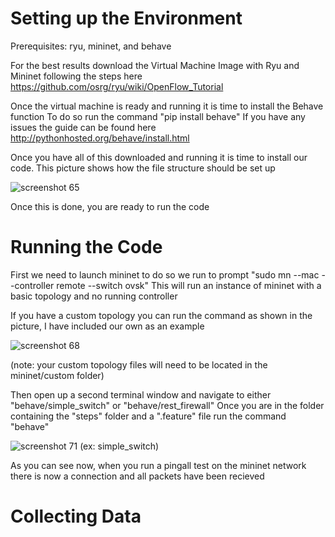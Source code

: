 # Setting up the Environment
Prerequisites: ryu, mininet, and behave

For the best results download the Virtual Machine Image with Ryu and Mininet following the steps here https://github.com/osrg/ryu/wiki/OpenFlow_Tutorial 

Once the virtual machine is ready and running it is time to install the Behave function
To do so run the command "pip install behave"
If you have any issues the guide can be found here http://pythonhosted.org/behave/install.html

Once you have all of this downloaded and running it is time to install our code. 
This picture shows how the file structure should be set up

![screenshot 65](https://user-images.githubusercontent.com/25207378/29027615-0bb0d5f4-7b47-11e7-922d-037beca710b5.png)

Once this is done, you are ready to run the code

# Running the Code

First we need to launch mininet to do so we run to prompt "sudo mn --mac --controller remote --switch ovsk"
This will run an instance of mininet with a basic topology and no running controller

If you have a custom topology you can run the command as shown in the picture, I have included our own as an example

![screenshot 68](https://user-images.githubusercontent.com/25207378/29029230-96a5b300-7b4c-11e7-8c07-0bfec353f237.png)

(note: your custom topology files will need to be located in the mininet/custom folder)

Then open up a second terminal window and navigate to either "behave/simple_switch" or "behave/rest_firewall"
Once you are in the folder containing the "steps" folder and a ".feature" file run the command "behave"

![screenshot 71](https://user-images.githubusercontent.com/25207378/29029921-efdd5c78-7b4e-11e7-8f21-f2aee133b25b.png)
(ex: simple_switch)

As you can see now, when you run a pingall test on the mininet network there is now a connection and all packets have been recieved

# Collecting Data

